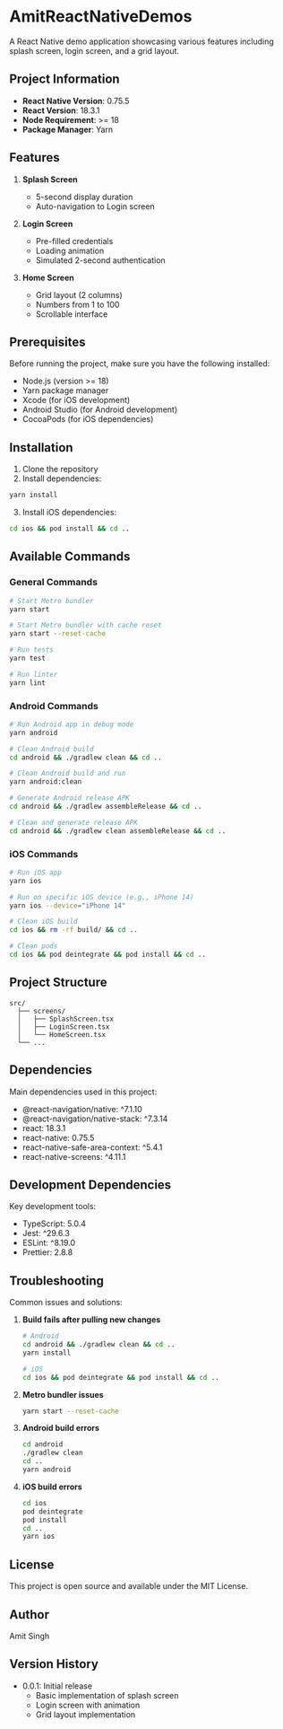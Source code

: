 # AmitReactNativeDemos

A React Native demo application showcasing various features including splash screen, login screen, and a grid layout.

## Project Information

- **React Native Version**: 0.75.5
- **React Version**: 18.3.1
- **Node Requirement**: >= 18
- **Package Manager**: Yarn

## Features

1. **Splash Screen**
   - 5-second display duration
   - Auto-navigation to Login screen

2. **Login Screen**
   - Pre-filled credentials
   - Loading animation
   - Simulated 2-second authentication

3. **Home Screen**
   - Grid layout (2 columns)
   - Numbers from 1 to 100
   - Scrollable interface

## Prerequisites

Before running the project, make sure you have the following installed:
- Node.js (version >= 18)
- Yarn package manager
- Xcode (for iOS development)
- Android Studio (for Android development)
- CocoaPods (for iOS dependencies)

## Installation

1. Clone the repository
2. Install dependencies:
```bash
yarn install
```

3. Install iOS dependencies:
```bash
cd ios && pod install && cd ..
```

## Available Commands

### General Commands
```bash
# Start Metro bundler
yarn start

# Start Metro bundler with cache reset
yarn start --reset-cache

# Run tests
yarn test

# Run linter
yarn lint
```

### Android Commands
```bash
# Run Android app in debug mode
yarn android

# Clean Android build
cd android && ./gradlew clean && cd ..

# Clean Android build and run
yarn android:clean

# Generate Android release APK
cd android && ./gradlew assembleRelease && cd ..

# Clean and generate release APK
cd android && ./gradlew clean assembleRelease && cd ..
```

### iOS Commands
```bash
# Run iOS app
yarn ios

# Run on specific iOS device (e.g., iPhone 14)
yarn ios --device="iPhone 14"

# Clean iOS build
cd ios && rm -rf build/ && cd ..

# Clean pods
cd ios && pod deintegrate && pod install && cd ..
```

## Project Structure

```
src/
  ├── screens/
  │   ├── SplashScreen.tsx
  │   ├── LoginScreen.tsx
  │   └── HomeScreen.tsx
  └── ...
```

## Dependencies

Main dependencies used in this project:
- @react-navigation/native: ^7.1.10
- @react-navigation/native-stack: ^7.3.14
- react: 18.3.1
- react-native: 0.75.5
- react-native-safe-area-context: ^5.4.1
- react-native-screens: ^4.11.1

## Development Dependencies

Key development tools:
- TypeScript: 5.0.4
- Jest: ^29.6.3
- ESLint: ^8.19.0
- Prettier: 2.8.8

## Troubleshooting

Common issues and solutions:

1. **Build fails after pulling new changes**
   ```bash
   # Android
   cd android && ./gradlew clean && cd ..
   yarn install
   
   # iOS
   cd ios && pod deintegrate && pod install && cd ..
   ```

2. **Metro bundler issues**
   ```bash
   yarn start --reset-cache
   ```

3. **Android build errors**
   ```bash
   cd android
   ./gradlew clean
   cd ..
   yarn android
   ```

4. **iOS build errors**
   ```bash
   cd ios
   pod deintegrate
   pod install
   cd ..
   yarn ios
   ```

## License

This project is open source and available under the MIT License.

## Author

Amit Singh

## Version History

- 0.0.1: Initial release
  - Basic implementation of splash screen
  - Login screen with animation
  - Grid layout implementation 